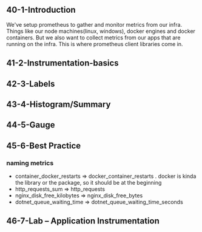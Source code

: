 ## 40-1-Introduction
We've setup prometheus to gather and monitor metrics from our infra. Things like our node machines(linux, windows), docker engines and
docker containers. But we also want to collect metrics from our apps that are running on the infra. This is where prometheus client
libraries come in.

## 41-2-Instrumentation-basics

## 42-3-Labels

## 43-4-Histogram/Summary

## 44-5-Gauge

## 45-6-Best Practice
### naming metrics
- container_docker_restarts => docker_container_restarts . docker is kinda the library or the package, so it should be at the beginning 
- http_requests_sum => http_requests
- nginx_disk_free_kilobytes => nginx_disk_free_bytes
- dotnet_queue_waiting_time => dotnet_queue_waiting_time_seconds

## 46-7-Lab – Application Instrumentation